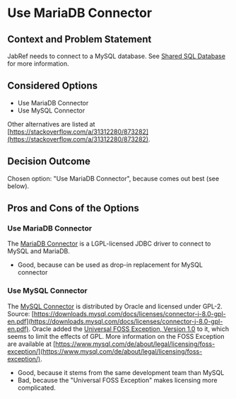 # Use MariaDB Connector

## Context and Problem Statement

JabRef needs to connect to a MySQL database. See [Shared SQL Database](https://docs.jabref.org/collaborative-work/sqldatabase) for more information.

## Considered Options

* Use MariaDB Connector
* Use MySQL Connector

Other alternatives are listed at [https://stackoverflow.com/a/31312280/873282](https://stackoverflow.com/a/31312280/873282).

## Decision Outcome

Chosen option: "Use MariaDB Connector", because comes out best \(see below\).

## Pros and Cons of the Options

### Use MariaDB Connector

The [MariaDB Connector](https://mariadb.com/kb/en/library/about-mariadb-connector-j/) is a LGPL-licensed JDBC driver to connect to MySQL and MariaDB.

* Good, because can be used as drop-in replacement for MySQL connector

### Use MySQL Connector

The [MySQL Connector](https://www.mysql.com/de/products/connector/) is distributed by Oracle and licensed under GPL-2. Source: [https://downloads.mysql.com/docs/licenses/connector-j-8.0-gpl-en.pdf](https://downloads.mysql.com/docs/licenses/connector-j-8.0-gpl-en.pdf). Oracle added the [Universal FOSS Exception, Version 1.0](https://oss.oracle.com/licenses/universal-foss-exception/) to it, which seems to limit the effects of GPL. More information on the FOSS Exception are available at [https://www.mysql.com/de/about/legal/licensing/foss-exception/](https://www.mysql.com/de/about/legal/licensing/foss-exception/).

* Good, because it stems from the same development team than MySQL
* Bad, because the "Universal FOSS Exception" makes licensing more complicated.

<!-- markdownlint-disable-file MD024 -->
